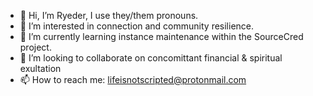 - 👋 Hi, I’m Ryeder, I use they/them pronouns.
- 👀 I’m interested in connection and community resilience.
- 🌱 I’m currently learning instance maintenance within the SourceCred project.
- 💞️ I’m looking to collaborate on concomittant financial & spiritual exultation
- 📫 How to reach me: lifeisnotscripted@protonmail.com

<!---
Jolie-Ze/Jolie-Ze is a ✨ special ✨ repository because its `README.md` (this file) appears on your GitHub profile.
You can click the Preview link to take a look at your changes.
--->
